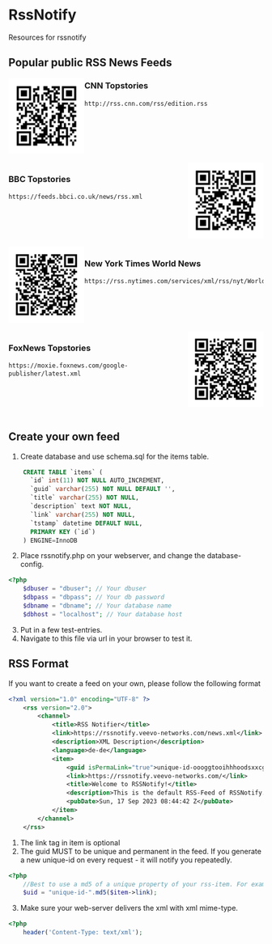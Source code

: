 # RssNotify
Resources for rssnotify

## Popular public RSS News Feeds
<img align="left" src="https://github.com/gitveevo/rssnotify/blob/main/qrcodes/QRCNNTOPSTORIES.svg" width="150" height="150">

### CNN Topstories
```
http://rss.cnn.com/rss/edition.rss
```
<br clear="left"/>
<br clear="left"/>
<img align="right" src="https://github.com/gitveevo/rssnotify/blob/main/qrcodes/QRBBCTOPSTORIES.svg" width="150" height="150">

### BBC Topstories
```
https://feeds.bbci.co.uk/news/rss.xml
```
<br clear="right"/>
<br clear="right"/>
<img align="left" src="https://github.com/gitveevo/rssnotify/blob/main/qrcodes/nyt.svg" width="150" height="150">

### New York Times World News
```
https://rss.nytimes.com/services/xml/rss/nyt/World.xml
```
<br clear="left"/>
<br clear="left"/>
<img align="right" src="https://github.com/gitveevo/rssnotify/blob/main/qrcodes/foxnews.svg" width="150" height="150">

### FoxNews Topstories
```
https://moxie.foxnews.com/google-publisher/latest.xml
```
<br clear="right"/>
<br clear="right"/>

## Create your own feed ##
1) Create database and use schema.sql for the items table.
```sql
	CREATE TABLE `items` (
	  `id` int(11) NOT NULL AUTO_INCREMENT,
	  `guid` varchar(255) NOT NULL DEFAULT '',
	  `title` varchar(255) NOT NULL,
	  `description` text NOT NULL,
	  `link` varchar(255) NOT NULL,
	  `tstamp` datetime DEFAULT NULL,
	  PRIMARY KEY (`id`)
	) ENGINE=InnoDB
```
2) Place rssnotify.php on your webserver, and change the database-config.
```php
<?php
	$dbuser = "dbuser"; // Your dbuser
	$dbpass = "dbpass"; // Your db password
	$dbname = "dbname"; // Your database name
	$dbhost = "localhost"; // Your database host
```
3) Put in a few test-entries.
4) Navigate to this file via url in your browser to test it.

## RSS Format ##
If you want to create a feed on your own, please follow the following format
```rss
<?xml version="1.0" encoding="UTF-8" ?>
	<rss version="2.0">
		<channel>
			<title>RSS Notifier</title>
			<link>https://rssnotify.veevo-networks.com/news.xml</link>
			<description>XML Description</description>
			<language>de-de</language>
			<item>
				<guid isPermaLink="true">unique-id-oooggtooihhhoodsxxcgjdxxddsd</guid>
				<link>https://rssnotify.veevo-networks.com/</link>
				<title>Welcome to RSSNotify!</title>
				<description>This is the default RSS-Feed of RSSNotify. We will keep you up to date here. Have fun!</description>
				<pubDate>Sun, 17 Sep 2023 08:44:42 Z</pubDate>
			</item>
		</channel>
	</rss>
```
1) The link tag in item is optional
2) The guid MUST to be unique and permanent in the feed. If you generate a new unique-id on every request - it will notify you repeatedly.
```php
<?php
	//Best to use a md5 of a unique property of your rss-item. For example the link.
	$uid = "unique-id-".md5($item->link);
```
3) Make sure your web-server delivers the xml with xml mime-type.
```php
<?php
	header('Content-Type: text/xml');
```
